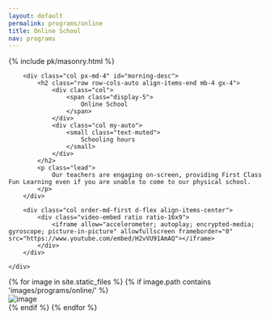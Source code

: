 ```yaml
---
layout: default
permalink: programs/online
title: Online School
nav: programs
---
```


{% include pk/masonry.html %}

<div class="container py-4 mb-2 col-xl-10">
    <div class="row row-cols-1 row-cols-md-2 g-4">

        <div class="col px-md-4" id="morning-desc">
            <h2 class="row row-cols-auto align-items-end mb-4 gx-4">
                <div class="col">
                    <span class="display-5">
                        Online School
                    </span>
                </div>
                <div class="col my-auto">
                    <small class="text-muted">
                        Schooling hours
                    </small>
                </div>
            </h2>
            <p class="lead">
                Our teachers are engaging on-screen, providing First Class Fun Learning even if you are unable to come to our physical school.
            </p>
        </div>

        <div class="col order-md-first d-flex align-items-center">
            <div class="video-embed ratio ratio-16x9">
                <iframe allow="accelerometer; autoplay; encrypted-media; gyroscope; picture-in-picture" allowfullscreen frameborder="0" src="https://www.youtube.com/embed/H2vVU91AmAQ"></iframe>
            </div>
        </div>

    </div>


</div>

<div class="container-fluid container-md mb-4">
    <div class="row g-2" data-masonry="{&quot;percentPosition&quot;: true }" style="position: relative; height: 690px;">
        {% for image in site.static_files %}
            {% if image.path contains 'images/programs/online/' %}
                <div class="col-sm-6 col-lg-4 col-xl-3">
                    <img src="{{ site.baseurl }}{{ image.path }}" alt="image"/>
                </div>
            {% endif %}
        {% endfor %}
    </div>
</div>